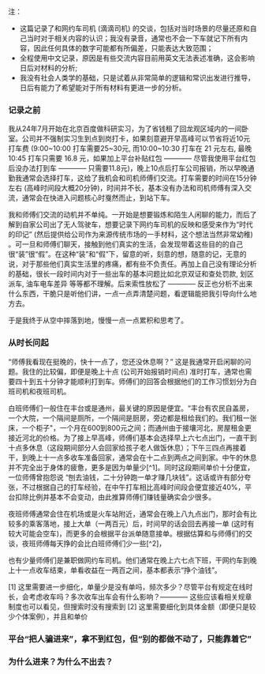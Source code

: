 注：
- 这篇记录了和网约车司机 (滴滴司机) 的交谈，包括对当时场景的尽量还原和自己当时对于相关内容的认识；我没有录音，通常也不会一下车就记下所有内容，因此任何具体的数字可能都有所偏差，只能表达大致范围；
- 全程使用中文记录，原因是有些交流内容目前用英文无法表述准确，这会影响日后对材料的分析;
- 我没有社会人类学的基础，只是试着从非常简单的逻辑和常识出发进行推导，日后有能力了希望能对于所有材料有更进一步的分析。


### 记录之前

我从24年7月开始在北京百度做科研实习，为了省钱租了回龙观区域内的一间卧室。公司并不强制实习生到点到岗打卡，如果刻意避开早高峰可以节省将近10元打车费 (9:00~10:00 打车需要25~30元, 而10:00~10:30 打车在 21 元左右, 最晚 10:45 打车只需要 16.8 元，如果加上平台补贴红包 ———— 尽管我使用平台红包后没办法打到车 ———— 只需要11.8元)，晚上10点后打车公司报销，所以早晚通勤我通常会选择打车，这给了我机会和司机师傅们交流。打车需要的时间在15分钟左右 (高峰时间段大概20分钟)，时间并不长，基本没有办法和司机师傅有深入交流，通常会在快进入问题核心时戛然而止，到站下车。

我和师傅们交流的动机并不单纯。一开始是想要锻炼和陌生人闲聊的能力，而后了解到自家公司出了无人驾驶车，想要记录下网约车司机的反映和感受来作为“时代的印记” (然后提供给公司作为来源传统市场的一手材料，这个想法当然非常幼稚) 。可一旦和师傅们聊天，接触到他们真实的生活，会发现带着这些目的的自己很“装”很“假”。在这种“装”和“假”下，留意的听，刻意的想，随意的记，无意的说，对于那些他们真实生活里的疼痛，都有些不负责任。再加上自己没有理论分析的基础，很长一段时间内对于一些出车的基本问题比如北京双证和查处罚款, 划区派车, 油车电车差异 等等都不理解。后来索性放松了 ———— 反正也分析不出来什么东西，干脆只是听他们讲，一点一点弄清楚问题，看逻辑能把我引导向什么地方去。

于是我终于从空中摔落到地，慢慢一点一点累积和思考了。

### 从时长问起

“师傅我看现在挺晚的，快十一点了，您还没休息啊？” 这是我通常开启闲聊的问题。我住的比较偏，即便是晚上十点 (公司开始报销时间点) 准时打车，通常也需要四十到五十分钟才能顺利打到车。师傅们的回答会根据他们的工作习惯划分为白班司机和夜班司机。

白班师傅们一般住在丰台或是通州，最关键的原因是便宜。“丰台有农民自盖房，一个大院，一个隔间是厕所，一个隔间是厨房，旁边都是租给我们的。我们租一张床，一个柜子"，一个月在600到800元之间；而通州由于接壤河北，房屋租金更接近河北的价格。为了接上早高峰，师傅们基本会选择早上六七点出门，一直干到十点多休息（这段期间部分人会回家给孩子老人做饭休息）；下午三四点再接着干，到晚上十一点多收车准备回家，通常会在十二点到两点之间到家。中午的休息并不完全出于身体的疲惫，更多是因为单量少[^1]。同时这段期间单价十分便宜，一位师傅曾抱怨说 “刨去油钱，二十分钟跑一单才赚几块钱”。这话或许有部分夸张，不过根据自己的打车经验，在中午打车相比高峰时间段会便宜接近40%，平台扣除比例并基本不会变动，由此推算师傅们赚钱量确实会少很多。

夜班师傅通常会住在机场或是火车站附近，通常会在晚上八九点出门，那时会有比较多的乘客落地，接上大单（一两百元）后，时间早的话会回去再接一单 (这时有较大可能会空车)，而更多的会根据平台派单随意接单。根据估算和与师傅们的交谈，夜班师傅每天挣的会比白班师傅们少一些[^2]，

也有少量师傅们是兼职做网约车司机。他们通常在晚上六七点下班，干网约车到晚上十一点收车结束，单看收益在一两百之间，基本都表示“挣个油钱”。






[1] 这里需要进一步细化，单量少是没有单吗，频次多少？尽管平台有规定在线时长，会考虑收车吗？多次收车出车会有什么影响？———— 这些应该看相关规章制度也可以看见，但搜索时没有搜索到
[2] 这里需要细化到具体金额（即便只是较少个体案例），并且和单价


### 平台“把人骗进来”，拿不到红包，但“别的都做不动了，只能靠着它”




### 为什么进来？为什么不出去？



### 


<!-- 我住的地方可以说是青黄不接，师傅们都不爱接单。

但也有特殊回答的，



“这是顺路单。”

“哦哦，那感觉师傅您一天都比较辛苦”


这并不是偶然现象。


“接大单”

师傅们



相比于完全不回话或者笑笑的司机（这些是极少数的），他是愿意交流的。我稍微放松了些，接着按照标准的模板问着：“欸师傅您一般是早上几点出来，到晚上几点休息？”




“我接的顺路单。” 师傅们通常会在一天工作最后定位家的位置，这时平台派单通常会派到离家较近的地方。或许是照顾一些师傅住在偏远地区，当单量较多的时候，师傅们可以选择“抢单”，在别的师傅确认接单前把单“截走” (关于这点)。



### 1. 都没在想几年后

“师傅您一般一天干多久啊？” 这是我每次上车后不久都会问的问题。问这个问题有想要了解，但主要是为了拉关系



“哈哈师傅您好年轻啊，之前打车基本都没有遇见过。” 斟酌了一会儿后，我还是说了出来。在海淀区科技园打车遇见年轻师傅的概率很低，快一百五十次打车也只遇见了几次，我实在有些好奇。

“哈哈，不年轻了，我都三十多了。” 

“哈哈，我感觉才二十多的样子。” 气氛感觉融洽了些。



### 1. 赚钱两头吃，纠纷保乘客



### 2. 逼迫努力，却又强制平等的“神奇”算法？




### 3. 工资最“稳定”的两大职业: 空姐和出租车司机




### 4. 女性歧视? 没感觉出来





### 5. 真能挣到在老家买房子的钱吗？




### 6. 




### 7. 都没在想几年后，“再这样下去，我老婆一定会跟别人跑的”

“师傅您这么晚还没休息啊?”



###  -->